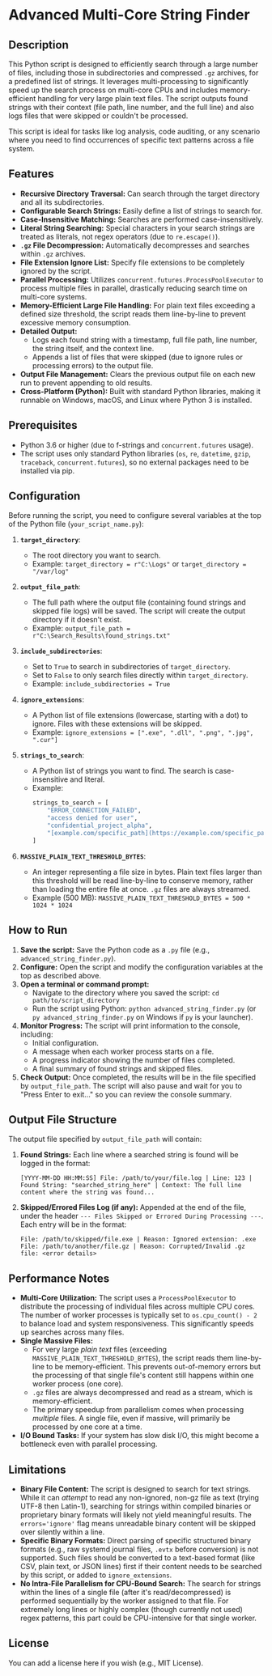 # Advanced Multi-Core String Finder

## Description

This Python script is designed to efficiently search through a large number of files, including those in subdirectories and compressed `.gz` archives, for a predefined list of strings. It leverages multi-processing to significantly speed up the search process on multi-core CPUs and includes memory-efficient handling for very large plain text files. The script outputs found strings with their context (file path, line number, and the full line) and also logs files that were skipped or couldn't be processed.

This script is ideal for tasks like log analysis, code auditing, or any scenario where you need to find occurrences of specific text patterns across a file system.

## Features

* **Recursive Directory Traversal:** Can search through the target directory and all its subdirectories.
* **Configurable Search Strings:** Easily define a list of strings to search for.
* **Case-Insensitive Matching:** Searches are performed case-insensitively.
* **Literal String Searching:** Special characters in your search strings are treated as literals, not regex operators (due to `re.escape()`).
* **`.gz` File Decompression:** Automatically decompresses and searches within `.gz` archives.
* **File Extension Ignore List:** Specify file extensions to be completely ignored by the script.
* **Parallel Processing:** Utilizes `concurrent.futures.ProcessPoolExecutor` to process multiple files in parallel, drastically reducing search time on multi-core systems.
* **Memory-Efficient Large File Handling:** For plain text files exceeding a defined size threshold, the script reads them line-by-line to prevent excessive memory consumption.
* **Detailed Output:**
    * Logs each found string with a timestamp, full file path, line number, the string itself, and the context line.
    * Appends a list of files that were skipped (due to ignore rules or processing errors) to the output file.
* **Output File Management:** Clears the previous output file on each new run to prevent appending to old results.
* **Cross-Platform (Python):** Built with standard Python libraries, making it runnable on Windows, macOS, and Linux where Python 3 is installed.

## Prerequisites

* Python 3.6 or higher (due to f-strings and `concurrent.futures` usage).
* The script uses only standard Python libraries (`os`, `re`, `datetime`, `gzip`, `traceback`, `concurrent.futures`), so no external packages need to be installed via pip.

## Configuration

Before running the script, you need to configure several variables at the top of the Python file (`your_script_name.py`):

1.  **`target_directory`**:
    * The root directory you want to search.
    * Example: `target_directory = r"C:\Logs"` or `target_directory = "/var/log"`

2.  **`output_file_path`**:
    * The full path where the output file (containing found strings and skipped file logs) will be saved. The script will create the output directory if it doesn't exist.
    * Example: `output_file_path = r"C:\Search_Results\found_strings.txt"`

3.  **`include_subdirectories`**:
    * Set to `True` to search in subdirectories of `target_directory`.
    * Set to `False` to only search files directly within `target_directory`.
    * Example: `include_subdirectories = True`

4.  **`ignore_extensions`**:
    * A Python list of file extensions (lowercase, starting with a dot) to ignore. Files with these extensions will be skipped.
    * Example: `ignore_extensions = [".exe", ".dll", ".png", ".jpg", ".cur"]`

5.  **`strings_to_search`**:
    * A Python list of strings you want to find. The search is case-insensitive and literal.
    * Example:
        ```python
        strings_to_search = [
            "ERROR_CONNECTION_FAILED",
            "access denied for user",
            "confidential_project_alpha",
            "[example.com/specific_path](https://example.com/specific_path)"
        ]
        ```

6.  **`MASSIVE_PLAIN_TEXT_THRESHOLD_BYTES`**:
    * An integer representing a file size in bytes. Plain text files larger than this threshold will be read line-by-line to conserve memory, rather than loading the entire file at once. `.gz` files are always streamed.
    * Example (500 MB): `MASSIVE_PLAIN_TEXT_THRESHOLD_BYTES = 500 * 1024 * 1024`

## How to Run

1.  **Save the script:** Save the Python code as a `.py` file (e.g., `advanced_string_finder.py`).
2.  **Configure:** Open the script and modify the configuration variables at the top as described above.
3.  **Open a terminal or command prompt:**
    * Navigate to the directory where you saved the script: `cd path/to/script_directory`
    * Run the script using Python: `python advanced_string_finder.py` (or `py advanced_string_finder.py` on Windows if `py` is your launcher).
4.  **Monitor Progress:** The script will print information to the console, including:
    * Initial configuration.
    * A message when each worker process starts on a file.
    * A progress indicator showing the number of files completed.
    * A final summary of found strings and skipped files.
5.  **Check Output:** Once completed, the results will be in the file specified by `output_file_path`. The script will also pause and wait for you to "Press Enter to exit..." so you can review the console summary.

## Output File Structure

The output file specified by `output_file_path` will contain:

1.  **Found Strings:** Each line where a searched string is found will be logged in the format:
    ```
    [YYYY-MM-DD HH:MM:SS] File: /path/to/your/file.log | Line: 123 | Found String: "searched_string_here" | Context: The full line content where the string was found...
    ```
2.  **Skipped/Errored Files Log (if any):** Appended at the end of the file, under the header `--- Files Skipped or Errored During Processing ---`. Each entry will be in the format:
    ```
    File: /path/to/skipped/file.exe | Reason: Ignored extension: .exe
    File: /path/to/another/file.gz | Reason: Corrupted/Invalid .gz file: <error details>
    ```

## Performance Notes

* **Multi-Core Utilization:** The script uses a `ProcessPoolExecutor` to distribute the processing of individual files across multiple CPU cores. The number of worker processes is typically set to `os.cpu_count() - 2` to balance load and system responsiveness. This significantly speeds up searches across many files.
* **Single Massive Files:**
    * For very large *plain text* files (exceeding `MASSIVE_PLAIN_TEXT_THRESHOLD_BYTES`), the script reads them line-by-line to be memory-efficient. This prevents out-of-memory errors but the processing of that single file's content still happens within one worker process (one core).
    * `.gz` files are always decompressed and read as a stream, which is memory-efficient.
    * The primary speedup from parallelism comes when processing *multiple* files. A single file, even if massive, will primarily be processed by one core at a time.
* **I/O Bound Tasks:** If your system has slow disk I/O, this might become a bottleneck even with parallel processing.

## Limitations

* **Binary File Content:** The script is designed to search for text strings. While it can *attempt* to read any non-ignored, non-gz file as text (trying UTF-8 then Latin-1), searching for strings within compiled binaries or proprietary binary formats will likely not yield meaningful results. The `errors='ignore'` flag means unreadable binary content will be skipped over silently within a line.
* **Specific Binary Formats:** Direct parsing of specific structured binary formats (e.g., raw systemd journal files, `.evtx` before conversion) is not supported. Such files should be converted to a text-based format (like CSV, plain text, or JSON lines) first if their content needs to be searched by this script, or added to `ignore_extensions`.
* **No Intra-File Parallelism for CPU-Bound Search:** The search for strings within the lines of a single file (after it's read/decompressed) is performed sequentially by the worker assigned to that file. For extremely long lines or highly complex (though currently not used) regex patterns, this part could be CPU-intensive for that single worker.

## License

You can add a license here if you wish (e.g., MIT License).